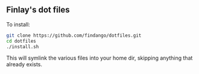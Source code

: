 ## Finlay's dot files

To install:
```sh
git clone https://github.com/findango/dotfiles.git
cd dotfiles
./install.sh
```

This will symlink the various files into your home dir, skipping anything that already exists.
